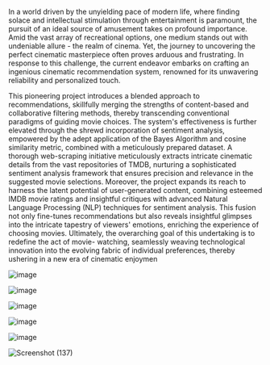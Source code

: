 In a world driven by the unyielding pace of modern life, where finding solace and intellectual stimulation through entertainment is paramount, the pursuit of an ideal source of amusement takes on profound importance. Amid the vast array of recreational options, one medium stands out with undeniable allure - the realm of cinema. Yet, the journey to uncovering the perfect cinematic masterpiece often proves arduous and frustrating. In response to this challenge, the current endeavor embarks on crafting an ingenious cinematic recommendation system, renowned for its unwavering reliability and personalized touch.

This pioneering project introduces a blended approach to recommendations, skillfully merging the strengths of content-based and collaborative filtering methods, thereby transcending conventional paradigms of guiding movie choices. The system's effectiveness is further elevated through the shrewd incorporation of sentiment analysis, empowered by the adept application of the Bayes Algorithm and cosine similarity metric, combined with a meticulously prepared dataset. A thorough web-scraping initiative meticulously extracts intricate cinematic details from the vast repositories of TMDB, nurturing a sophisticated sentiment analysis framework that ensures precision and relevance in the suggested movie selections. Moreover, the project expands its reach to harness the latent potential of user-generated content, combining esteemed IMDB movie ratings and insightful critiques with advanced Natural Language Processing (NLP) techniques for sentiment analysis. This fusion not only fine-tunes recommendations but also reveals insightful glimpses into the intricate tapestry of viewers' emotions, enriching the experience of choosing movies. Ultimately, the overarching goal of this undertaking is to redefine the act of movie- watching, seamlessly weaving technological innovation into the evolving fabric of individual preferences, thereby ushering in a new era of cinematic enjoymen

![image](https://github.com/chanduchandran998/Movie-Recommendation_System/assets/47351632/2727bd1e-c6fc-4932-899b-b5b0671ad701)

![image](https://github.com/chanduchandran998/Movie-Recommendation_System/assets/47351632/0d237e56-c151-4e4a-ba58-2d7d6ae28f97)

![image](https://github.com/chanduchandran998/Movie-Recommendation_System/assets/47351632/8aeec649-c609-4d1c-9e2f-45569cc665b4)

![image](https://github.com/chanduchandran998/Movie-Recommendation_System/assets/47351632/7d4d7495-3330-45f5-8a29-45a699d60cee)

![image](https://github.com/chanduchandran998/Movie-Recommendation_System/assets/47351632/9ebb2eee-c96f-44d8-9c02-81afd837c5be)

![Screenshot (137)](https://github.com/chanduchandran998/Movie-Recommendation_System/assets/47351632/f7643d26-106f-4d44-9d68-f1b54e5c3836)



